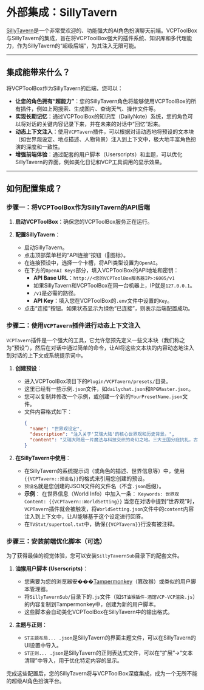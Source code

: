 # 外部集成：SillyTavern

[SillyTavern](https://github.com/SillyTavern/SillyTavern)是一个非常受欢迎的、功能强大的AI角色扮演聊天前端。VCPToolBox与SillyTavern的集成，旨在将VCPToolBox强大的插件系统、知识库和多代理能力，作为SillyTavern的“超级后端”，为其注入无限可能。

---

## 集成能带来什么？

将VCPToolBox作为SillyTavern的后端，您可以：

*   **让您的角色拥有“超能力”**：您的SillyTavern角色将能够使用VCPToolBox的所有插件，例如上网搜索、生成图片、查询天气、操作文件等。
*   **实现长期记忆**：通过VCPToolBox的知识库（DailyNote）系统，您的角色可以将对话的关键内容记录下来，并在未来的对话中“回忆”起来。
*   **动态上下文注入**：使用`VCPTavern`插件，可以根据对话动态地将预设的文本块（如世界观设定、地点描述、人物背景）注入到上下文中，极大地丰富角色扮演的深度和一致性。
*   **增强前端体验**：通过配套的用户脚本（Userscripts）和主题，可以优化SillyTavern的界面，例如美化日记和VCP工具调用的显示效果。

---

## 如何配置集成？

### 步骤一：将VCPToolBox作为SillyTavern的API后端

1.  **启动VCPToolBox**：确保您的VCPToolBox服务正在运行。

2.  **配置SillyTavern**：
    *   启动SillyTavern。
    *   点击顶部菜单栏的“API连接”按钮（🔌图标）。
    *   在连接预设中，选择一个卡槽，将API类型设置为`OpenAI`。
    *   在下方的`OpenAI Keys`部分，填入VCPToolBox的API地址和密钥：
        *   **API Base URL**：`http://<您的VCPToolBox服务器IP>:6005/v1`
          *   如果SillyTavern和VCPToolBox在同一台机器上，IP就是`127.0.0.1`。
          *   `/v1`是必需的路径。
        *   **API Key**：填入您在VCPToolBox的`.env`文件中设置的`Key`。
    *   点击“连接”按钮。如果状态显示为绿色“已连接”，则表示后端配置成功。

### 步骤二：使用`VCPTavern`插件进行动态上下文注入

`VCPTavern`插件是一个强大的工具，它允许您预先定义一些文本块（我们称之为“预设”），然后在对话中通过简单的命令，让AI将这些文本块的内容动态地注入到对话的上下文或系统提示词中。

1.  **创建预设**：
    *   进入VCPToolBox项目下的`Plugin/VCPTavern/presets/`目录。
    *   这里已经有一些示例`.json`文件，如`dailychat.json`和`RPGMaster.json`。
    *   您可以复制并修改一个示例，或创建一个新的`YourPresetName.json`文件。
    *   文件内容格式如下：
        ```json
        {
          "name": "世界观设定",
          "description": "注入关于'艾瑞大陆'的核心世界观和历史背景。",
          "content": "艾瑞大陆是一片魔法与科技交织的奇幻之地。三大王国分庭抗礼，古老的巨龙在天际盘旋..."
        }
        ```

2.  **在SillyTavern中使用**：
    *   在SillyTavern的系统提示词（或角色的描述、世界信息等）中，使用`{{VCPTavern::预设名}}`的格式来引用您创建的预设。
    *   `预设名`就是您创建的JSON文件的文件名（不含`.json`后缀）。
    *   **示例**：
        在世界信息（World Info）中加入一条：
        `Keywords: 世界观`
        `Content: {{VCPTavern::WorldSetting}}`
        当您在对话中提到“世界观”时，`VCPTavern`插件就会被触发，将`WorldSetting.json`文件中的`content`内容注入到上下文中，让AI能够基于这个设定进行回答。
    *   在`TVStxt/supertool.txt`中，确保`{{VCPTavern}}`行没有被注释。

### 步骤三：安装前端优化脚本（可选）

为了获得最佳的视觉体验，您可以安装`SillyTavernSub`目录下的配套文件。

1.  **油猴用户脚本 (Userscripts)**：
    *   您需要为您的浏览器安���[Tampermonkey](https://www.tampermonkey.net/)（篡改猴）或类似的用户脚本管理器。
    *   将`SillyTavernSub/`目录下的`.js`文件（如`ST油猴插件-酒馆VCP-VCP渲染.js`）的内容复制到Tampermonkey中，创建为新的用户脚本。
    *   这些脚本会自动美化VCPToolBox在SillyTavern中的输出格式。

2.  **主题与正则**：
    *   `ST主题布局... .json`是SillyTavern的界面主题文件，可以在SillyTavern的UI设置中导入。
    *   `ST正则... .json`是SillyTavern的正则表达式文件，可以在“扩展”->“文本清理”中导入，用于优化特定内容的显示。

完成这些配置后，您的SillyTavern将与VCPToolBox深度集成，成为一个无所不能的超级AI角色扮演平台。
